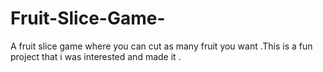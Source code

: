 # Fruit-Slice-Game-
A fruit slice game where you can cut as many fruit you want .This is a fun project that i was interested and made it .
